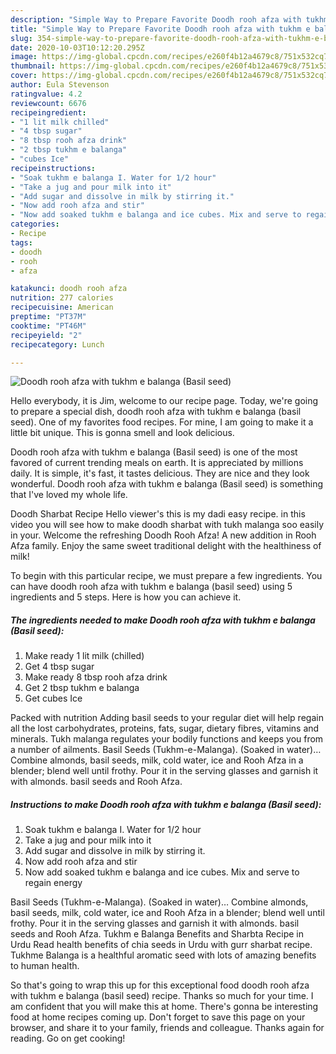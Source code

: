 ```yaml
---
description: "Simple Way to Prepare Favorite Doodh rooh afza with tukhm e balanga (Basil seed)"
title: "Simple Way to Prepare Favorite Doodh rooh afza with tukhm e balanga (Basil seed)"
slug: 354-simple-way-to-prepare-favorite-doodh-rooh-afza-with-tukhm-e-balanga-basil-seed
date: 2020-10-03T10:12:20.295Z
image: https://img-global.cpcdn.com/recipes/e260f4b12a4679c8/751x532cq70/doodh-rooh-afza-with-tukhm-e-balanga-basil-seed-recipe-main-photo.jpg
thumbnail: https://img-global.cpcdn.com/recipes/e260f4b12a4679c8/751x532cq70/doodh-rooh-afza-with-tukhm-e-balanga-basil-seed-recipe-main-photo.jpg
cover: https://img-global.cpcdn.com/recipes/e260f4b12a4679c8/751x532cq70/doodh-rooh-afza-with-tukhm-e-balanga-basil-seed-recipe-main-photo.jpg
author: Eula Stevenson
ratingvalue: 4.2
reviewcount: 6676
recipeingredient:
- "1 lit milk chilled"
- "4 tbsp sugar"
- "8 tbsp rooh afza drink"
- "2 tbsp tukhm e balanga"
- "cubes Ice"
recipeinstructions:
- "Soak tukhm e balanga I. Water for 1/2 hour"
- "Take a jug and pour milk into it"
- "Add sugar and dissolve in milk by stirring it."
- "Now add rooh afza and stir"
- "Now add soaked tukhm e balanga and ice cubes. Mix and serve to regain energy"
categories:
- Recipe
tags:
- doodh
- rooh
- afza

katakunci: doodh rooh afza 
nutrition: 277 calories
recipecuisine: American
preptime: "PT37M"
cooktime: "PT46M"
recipeyield: "2"
recipecategory: Lunch

---
```



![Doodh rooh afza with tukhm e balanga (Basil seed)](https://img-global.cpcdn.com/recipes/e260f4b12a4679c8/751x532cq70/doodh-rooh-afza-with-tukhm-e-balanga-basil-seed-recipe-main-photo.jpg)

Hello everybody, it is Jim, welcome to our recipe page. Today, we're going to prepare a special dish, doodh rooh afza with tukhm e balanga (basil seed). One of my favorites food recipes. For mine, I am going to make it a little bit unique. This is gonna smell and look delicious.

Doodh rooh afza with tukhm e balanga (Basil seed) is one of the most favored of current trending meals on earth. It is appreciated by millions daily. It is simple, it's fast, it tastes delicious. They are nice and they look wonderful. Doodh rooh afza with tukhm e balanga (Basil seed) is something that I've loved my whole life.

Doodh Sharbat Recipe Hello viewer&#39;s this is my dadi easy recipe. in this video you will see how to make doodh sharbat with tukh malanga soo easily in your. Welcome the refreshing Doodh Rooh Afza! A new addition in Rooh Afza family. Enjoy the same sweet traditional delight with the healthiness of milk!


To begin with this particular recipe, we must prepare a few ingredients. You can have doodh rooh afza with tukhm e balanga (basil seed) using 5 ingredients and 5 steps. Here is how you can achieve it.

<!--inarticleads1-->

##### The ingredients needed to make Doodh rooh afza with tukhm e balanga (Basil seed):

1. Make ready 1 lit milk (chilled)
1. Get 4 tbsp sugar
1. Make ready 8 tbsp rooh afza drink
1. Get 2 tbsp tukhm e balanga
1. Get cubes Ice


Packed with nutrition Adding basil seeds to your regular diet will help regain all the lost carbohydrates, proteins, fats, sugar, dietary fibres, vitamins and minerals. Tukh malanga regulates your bodily functions and keeps you from a number of ailments. Basil Seeds (Tukhm-e-Malanga). (Soaked in water)… Combine almonds, basil seeds, milk, cold water, ice and Rooh Afza in a blender; blend well until frothy. Pour it in the serving glasses and garnish it with almonds. basil seeds and Rooh Afza. 

<!--inarticleads2-->

##### Instructions to make Doodh rooh afza with tukhm e balanga (Basil seed):

1. Soak tukhm e balanga I. Water for 1/2 hour
1. Take a jug and pour milk into it
1. Add sugar and dissolve in milk by stirring it.
1. Now add rooh afza and stir
1. Now add soaked tukhm e balanga and ice cubes. Mix and serve to regain energy


Basil Seeds (Tukhm-e-Malanga). (Soaked in water)… Combine almonds, basil seeds, milk, cold water, ice and Rooh Afza in a blender; blend well until frothy. Pour it in the serving glasses and garnish it with almonds. basil seeds and Rooh Afza. Tukhm e Balanga Benefits and Sharbta Recipe in Urdu Read health benefits of chia seeds in Urdu with gurr sharbat recipe. Tukhme Balanga is a healthful aromatic seed with lots of amazing benefits to human health. 

So that's going to wrap this up for this exceptional food doodh rooh afza with tukhm e balanga (basil seed) recipe. Thanks so much for your time. I am confident that you will make this at home. There's gonna be interesting food at home recipes coming up. Don't forget to save this page on your browser, and share it to your family, friends and colleague. Thanks again for reading. Go on get cooking!
